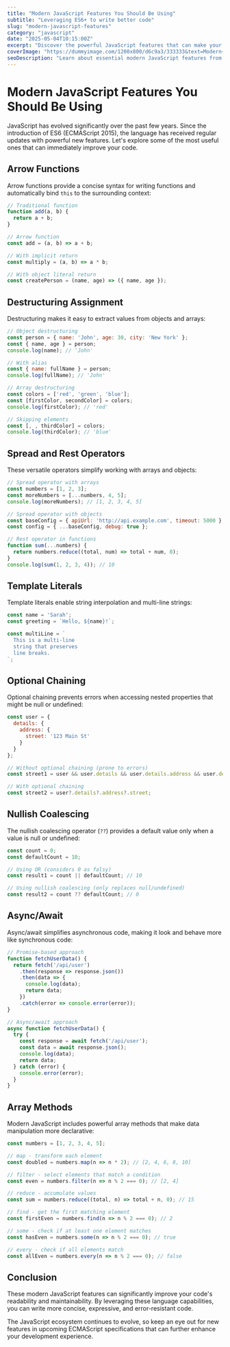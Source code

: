 ```yaml
---
title: "Modern JavaScript Features You Should Be Using"
subtitle: "Leveraging ES6+ to write better code"
slug: "modern-javascript-features"
category: "javascript"
date: "2025-05-04T10:15:00Z"
excerpt: "Discover the powerful JavaScript features that can make your code more concise, readable, and maintainable."
coverImage: "https://dummyimage.com/1200x800/d6c9a3/333333&text=Modern+JavaScript"
seoDescription: "Learn about essential modern JavaScript features from ES6 and beyond that will help you write cleaner, more efficient code."
---
```


# Modern JavaScript Features You Should Be Using

JavaScript has evolved significantly over the past few years. Since the introduction of ES6 (ECMAScript 2015), the language has received regular updates with powerful new features. Let's explore some of the most useful ones that can immediately improve your code.

## Arrow Functions

Arrow functions provide a concise syntax for writing functions and automatically bind `this` to the surrounding context:

```javascript
// Traditional function
function add(a, b) {
  return a + b;
}

// Arrow function
const add = (a, b) => a + b;

// With implicit return
const multiply = (a, b) => a * b;

// With object literal return
const createPerson = (name, age) => ({ name, age });
```

## Destructuring Assignment

Destructuring makes it easy to extract values from objects and arrays:

```javascript
// Object destructuring
const person = { name: 'John', age: 30, city: 'New York' };
const { name, age } = person;
console.log(name); // 'John'

// With alias
const { name: fullName } = person;
console.log(fullName); // 'John'

// Array destructuring
const colors = ['red', 'green', 'blue'];
const [firstColor, secondColor] = colors;
console.log(firstColor); // 'red'

// Skipping elements
const [, , thirdColor] = colors;
console.log(thirdColor); // 'blue'
```

## Spread and Rest Operators

These versatile operators simplify working with arrays and objects:

```javascript
// Spread operator with arrays
const numbers = [1, 2, 3];
const moreNumbers = [...numbers, 4, 5];
console.log(moreNumbers); // [1, 2, 3, 4, 5]

// Spread operator with objects
const baseConfig = { apiUrl: 'http://api.example.com', timeout: 5000 };
const config = { ...baseConfig, debug: true };

// Rest operator in functions
function sum(...numbers) {
  return numbers.reduce((total, num) => total + num, 0);
}
console.log(sum(1, 2, 3, 4)); // 10
```

## Template Literals

Template literals enable string interpolation and multi-line strings:

```javascript
const name = 'Sarah';
const greeting = `Hello, ${name}!`;

const multiLine = `
  This is a multi-line
  string that preserves
  line breaks.
`;
```

## Optional Chaining

Optional chaining prevents errors when accessing nested properties that might be null or undefined:

```javascript
const user = {
  details: {
    address: {
      street: '123 Main St'
    }
  }
};

// Without optional chaining (prone to errors)
const street1 = user && user.details && user.details.address && user.details.address.street;

// With optional chaining
const street2 = user?.details?.address?.street;
```

## Nullish Coalescing

The nullish coalescing operator (`??`) provides a default value only when a value is null or undefined:

```javascript
const count = 0;
const defaultCount = 10;

// Using OR (considers 0 as falsy)
const result1 = count || defaultCount; // 10

// Using nullish coalescing (only replaces null/undefined)
const result2 = count ?? defaultCount; // 0
```

## Async/Await

Async/await simplifies asynchronous code, making it look and behave more like synchronous code:

```javascript
// Promise-based approach
function fetchUserData() {
  return fetch('/api/user')
    .then(response => response.json())
    .then(data => {
      console.log(data);
      return data;
    })
    .catch(error => console.error(error));
}

// Async/await approach
async function fetchUserData() {
  try {
    const response = await fetch('/api/user');
    const data = await response.json();
    console.log(data);
    return data;
  } catch (error) {
    console.error(error);
  }
}
```

## Array Methods

Modern JavaScript includes powerful array methods that make data manipulation more declarative:

```javascript
const numbers = [1, 2, 3, 4, 5];

// map - transform each element
const doubled = numbers.map(n => n * 2); // [2, 4, 6, 8, 10]

// filter - select elements that match a condition
const even = numbers.filter(n => n % 2 === 0); // [2, 4]

// reduce - accumulate values
const sum = numbers.reduce((total, n) => total + n, 0); // 15

// find - get the first matching element
const firstEven = numbers.find(n => n % 2 === 0); // 2

// some - check if at least one element matches
const hasEven = numbers.some(n => n % 2 === 0); // true

// every - check if all elements match
const allEven = numbers.every(n => n % 2 === 0); // false
```

## Conclusion

These modern JavaScript features can significantly improve your code's readability and maintainability. By leveraging these language capabilities, you can write more concise, expressive, and error-resistant code.

The JavaScript ecosystem continues to evolve, so keep an eye out for new features in upcoming ECMAScript specifications that can further enhance your development experience.